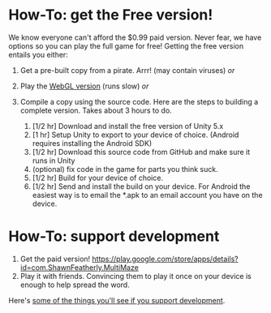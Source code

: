 # How-To: get the Free version!
We know everyone can't afford the $0.99 paid version. Never fear, we have options so you can play the full game for free! Getting the free version entails you either:

1. Get a pre-built copy from a pirate. Arrr! (may contain viruses)
*or*
2. Play the [WebGL version](http://shawn.featherly.net/MultiMaze/WebGL/) (runs slow)
*or*
3. Compile a copy using the source code. Here are the steps to building a complete version. Takes about 3 hours to do.

   1. [1/2 hr] Download and install the free version of Unity 5.x
   2. [1 hr] Setup Unity to export to your device of choice. (Android requires installing the Android SDK)
   3. [1/2 hr] Download this source code from GitHub and make sure it runs in Unity
   4. (optional) fix code in the game for parts you think suck.
   5. [1/2 hr] Build for your device of choice.
   6. [1/2 hr] Send and install the build on your device. For Android the easiest way is to email the *.apk to an email account you have on the device.

# How-To: support development

1. Get the paid version! https://play.google.com/store/apps/details?id=com.ShawnFeatherly.MultiMaze
2. Play it with friends. Convincing them to play it once on your device is enough to help spread the word.

Here's [some of the things you'll see if you support development](https://github.com/Feddas/MultiMaze/blob/master/Development.md).
